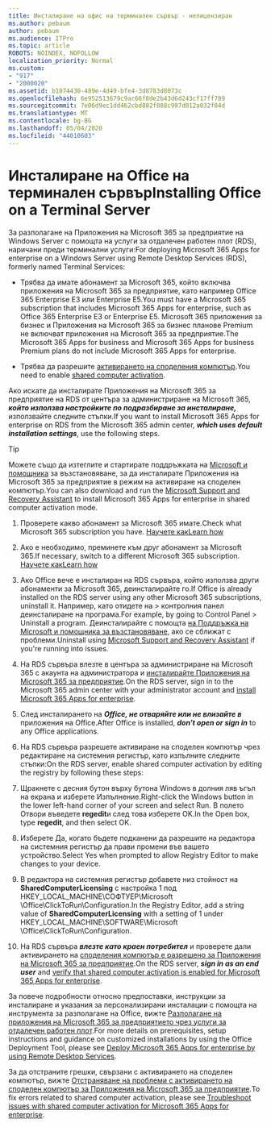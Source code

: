 ```yaml
---
title: Инсталиране на офис на терминален сървър - нелицензиран
ms.author: pebaum
author: pebaum
ms.audience: ITPro
ms.topic: article
ROBOTS: NOINDEX, NOFOLLOW
localization_priority: Normal
ms.custom:
- "917"
- "2000020"
ms.assetid: b1074430-489e-4d49-bfe4-3d8783d8073c
ms.openlocfilehash: 6e952513679c9ac66f8de2b43d6d243cf17ff789
ms.sourcegitcommit: 7e06d9ec1dd462cbd882f088c997d012a032f04d
ms.translationtype: MT
ms.contentlocale: bg-BG
ms.lasthandoff: 05/04/2020
ms.locfileid: "44010603"
---
```

# <a name="installing-office-on-a-terminal-server"></a><span data-ttu-id="3b07d-102">Инсталиране на Office на терминален сървър</span><span class="sxs-lookup"><span data-stu-id="3b07d-102">Installing Office on a Terminal Server</span></span>

<span data-ttu-id="3b07d-103">За разполагане на Приложения на Microsoft 365 за предприятие на Windows Server с помощта на услуги за отдалечен работен плот (RDS), наричани преди терминални услуги:</span><span class="sxs-lookup"><span data-stu-id="3b07d-103">For deploying Microsoft 365 Apps for enterprise on a Windows Server using Remote Desktop Services (RDS), formerly named Terminal Services:</span></span>
  
- <span data-ttu-id="3b07d-104">Трябва да имате абонамент за Microsoft 365, който включва приложения на Microsoft 365 за предприятие, като например Office 365 Enterprise E3 или Enterprise E5.</span><span class="sxs-lookup"><span data-stu-id="3b07d-104">You must have a Microsoft 365 subscription that includes Microsoft 365 Apps for enterprise, such as Office 365 Enterprise E3 or Enterprise E5.</span></span> <span data-ttu-id="3b07d-105">Microsoft 365 приложения за бизнес и Приложения на Microsoft 365 за бизнес планове Premium не включват приложения на Microsoft 365 за предприятие.</span><span class="sxs-lookup"><span data-stu-id="3b07d-105">The Microsoft 365 Apps for business and Microsoft 365 Apps for business Premium plans do not include Microsoft 365 Apps for enterprise.</span></span>

- <span data-ttu-id="3b07d-106">Трябва да разрешите [активирането на споделения компютър](https://docs.microsoft.com/DeployOffice/overview-shared-computer-activation).</span><span class="sxs-lookup"><span data-stu-id="3b07d-106">You need to enable [shared computer activation](https://docs.microsoft.com/DeployOffice/overview-shared-computer-activation).</span></span>

<span data-ttu-id="3b07d-107">Ако искате да инсталирате Приложения на Microsoft 365 за предприятие на RDS от центъра за администриране на Microsoft 365, ***който използва настройките по подразбиране за инсталиране,*** използвайте следните стъпки.</span><span class="sxs-lookup"><span data-stu-id="3b07d-107">If you want to install Microsoft 365 Apps for enterprise on RDS from the Microsoft 365 admin center, ***which uses default installation settings***, use the following steps.</span></span>

> [!TIP]
> <span data-ttu-id="3b07d-108">Можете също да изтеглите и стартирате поддръжката на [Microsoft и помощника](https://aka.ms/SaRA_OfficeSCA_M365Portal) за възстановяване, за да инсталирате Приложения на Microsoft 365 за предприятие в режим на активиране на споделен компютър.</span><span class="sxs-lookup"><span data-stu-id="3b07d-108">You can also download and run the [Microsoft Support and Recovery Assistant](https://aka.ms/SaRA_OfficeSCA_M365Portal) to install Microsoft 365 Apps for enterprise in shared computer activation mode.</span></span>
  
1. <span data-ttu-id="3b07d-109">Проверете какво абонамент за Microsoft 365 имате.</span><span class="sxs-lookup"><span data-stu-id="3b07d-109">Check what Microsoft 365 subscription you have.</span></span> [<span data-ttu-id="3b07d-110">Научете как</span><span class="sxs-lookup"><span data-stu-id="3b07d-110">Learn how</span></span>](https://docs.microsoft.com/office365/admin/admin-overview/what-subscription-do-i-have)

2. <span data-ttu-id="3b07d-111">Ако е необходимо, преминете към друг абонамент за Microsoft 365.</span><span class="sxs-lookup"><span data-stu-id="3b07d-111">If necessary, switch to a different Microsoft 365 subscription.</span></span> [<span data-ttu-id="3b07d-112">Научете как</span><span class="sxs-lookup"><span data-stu-id="3b07d-112">Learn how</span></span>](https://docs.microsoft.com/office365/admin/subscriptions-and-billing/switch-to-a-different-plan)

3. <span data-ttu-id="3b07d-113">Ако Office вече е инсталиран на RDS сървъра, който използва други абонаменти за Microsoft 365, деинсталирайте го.</span><span class="sxs-lookup"><span data-stu-id="3b07d-113">If Office is already installed on the RDS server using any other Microsoft 365 subscriptions, uninstall it.</span></span> <span data-ttu-id="3b07d-114">Например, като отидете на \> контролния панел деинсталиране на програма.</span><span class="sxs-lookup"><span data-stu-id="3b07d-114">For example, by going to Control Panel \> Uninstall a program.</span></span> <span data-ttu-id="3b07d-115">Деинсталирайте с помощта [на Поддръжка на Microsoft и помощника за възстановяване,](https://aka.ms/SARA-OfficeUninstall-Alchemy) ако се сближат с проблеми.</span><span class="sxs-lookup"><span data-stu-id="3b07d-115">Uninstall using [Microsoft Support and Recovery Assistant](https://aka.ms/SARA-OfficeUninstall-Alchemy) if you're running into issues.</span></span>

4. <span data-ttu-id="3b07d-116">На RDS сървъра влезте в центъра за администриране на Microsoft 365 с акаунта на администратора и [инсталирайте Приложения на Microsoft 365 за предприятие](https://portal.office.com/OLS/MySoftware.aspx).</span><span class="sxs-lookup"><span data-stu-id="3b07d-116">On the RDS server, sign in to the Microsoft 365 admin center with your administrator account and [install Microsoft 365 Apps for enterprise](https://portal.office.com/OLS/MySoftware.aspx).</span></span>

5. <span data-ttu-id="3b07d-117">След инсталирането на ***Office, не отваряйте или не влизайте в*** приложения на Office.</span><span class="sxs-lookup"><span data-stu-id="3b07d-117">After Office is installed, ***don't open or sign in*** to any Office applications.</span></span>

6. <span data-ttu-id="3b07d-118">На RDS сървъра разрешете активиране на споделен компютър чрез редактиране на системния регистър, като изпълните следните стъпки:</span><span class="sxs-lookup"><span data-stu-id="3b07d-118">On the RDS server, enable shared computer activation by editing the registry by following these steps:</span></span>

1. <span data-ttu-id="3b07d-119">Щракнете с десния бутон върху бутона Windows в долния ляв ъгъл на екрана и изберете Изпълнение.</span><span class="sxs-lookup"><span data-stu-id="3b07d-119">Right-click the Windows button in the lower left-hand corner of your screen and select Run.</span></span> <span data-ttu-id="3b07d-120">В полето Отвори въведете **regedit**и след това изберете OK.</span><span class="sxs-lookup"><span data-stu-id="3b07d-120">In the Open box, type **regedit**, and then select OK.</span></span>

2. <span data-ttu-id="3b07d-121">Изберете Да, когато бъдете подканени да разрешите на редактора на системния регистър да прави промени във вашето устройство.</span><span class="sxs-lookup"><span data-stu-id="3b07d-121">Select Yes when prompted to allow Registry Editor to make changes to your device.</span></span>

3. <span data-ttu-id="3b07d-122">В редактора на системния регистър добавете низ стойност на **SharedComputerLicensing** с настройка 1 под HKEY_LOCAL_MACHINE\СОФТУЕР\Microsoft \Office\ClickToRun\Configuration.</span><span class="sxs-lookup"><span data-stu-id="3b07d-122">In the Registry Editor, add a string value of **SharedComputerLicensing** with a setting of 1 under HKEY_LOCAL_MACHINE\SOFTWARE\Microsoft \Office\ClickToRun\Configuration.</span></span>

7. <span data-ttu-id="3b07d-123">На RDS сървъра ***влезте като краен потребител*** и проверете дали активирането на [споделения компютър е разрешено за Приложения на Microsoft 365 за предприятие](https://docs.microsoft.com/DeployOffice/troubleshoot-shared-computer-activation#verify-that-activation-for-microsoft-365-apps-succeeded).</span><span class="sxs-lookup"><span data-stu-id="3b07d-123">On the RDS server, ***sign in as an end user*** and [verify that shared computer activation is enabled for Microsoft 365 Apps for enterprise](https://docs.microsoft.com/DeployOffice/troubleshoot-shared-computer-activation#verify-that-activation-for-microsoft-365-apps-succeeded).</span></span>

<span data-ttu-id="3b07d-124">За повече подробности относно предпоставки, инструкции за инсталиране и указания за персонализирани инсталации с помощта на инструмента за разполагане на Office, вижте [Разполагане на приложения на Microsoft 365 за предприятието чрез услуги за отдалечен работен плот](https://docs.microsoft.com/DeployOffice/deploy-microsoft-365-apps-remote-desktop-services).</span><span class="sxs-lookup"><span data-stu-id="3b07d-124">For more details on prerequisites, setup instructions and guidance on customized installations by using the Office Deployment Tool, please see [Deploy Microsoft 365 Apps for enterprise by using Remote Desktop Services](https://docs.microsoft.com/DeployOffice/deploy-microsoft-365-apps-remote-desktop-services).</span></span>
  
<span data-ttu-id="3b07d-125">За да отстраните грешки, свързани с активирането на споделен компютър, вижте [Отстраняване на проблеми с активирането на споделен компютър за Приложения на Microsoft 365 за предприятие](https://docs.microsoft.com/DeployOffice/troubleshoot-shared-computer-activation).</span><span class="sxs-lookup"><span data-stu-id="3b07d-125">To fix errors related to shared computer activation, please see [Troubleshoot issues with shared computer activation for Microsoft 365 Apps for enterprise](https://docs.microsoft.com/DeployOffice/troubleshoot-shared-computer-activation).</span></span>
  